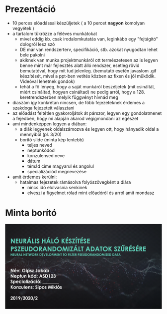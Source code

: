 # Prezentáció

- 10 perces előadással készüljetek ( a 10 percet **nagyon** komolyan vegyétek )
- a tartalom tükrözze a féléves munkátokat
    - mivel eddig kb. csak irodalomkutatás van, leginkább egy "fejtágító" dologról lesz szó
    - DE már van rendszerterv, specifikáció, stb. azokat nyugodtan lehet bele pakolni
    - akiknek van munka projektmunkáról ott természetesen az is legyen benne mint már fejlesztés alatt álló rendszer, esetleg rövid bemutatóval, hogy mit tud jelenleg. (bemutató esetén javaslom .gif készítését, mivel a ppt-ben vetítés közben az fixen és jól működik. Videóval lehetnek gondok)
    - tehát a fő lényeg, hogy a saját munkáról beszéljetek (mit csináltál, miért csináltad, hogyan csináltad) ne pedig arról, hogy a 128. keretrendszerben melyik függvényt hívnád meg
- diaszám így konkrétan nincsen, de főbb fejezeteknek érdemes a szakdoga fejezeteit választani
- az előadást feltétlen gyakoroljátok át párszor, legyen egy gondolatmenet a fejedben, hogy mi alapján akarod végigmondani az egészet
- ami mindenképpen legyen a diában:
    - a diák legyenek oldalszámozva és legyen ott, hogy hányadik oldal a mennyiből (pl. 3/20)
    - borító slide (minta kép lentebb)
        - teljes neved
        - neptunkódod
        - konzulensed neve
        - dátum
        - témád címe magyarul és angolul
        - specializációd megnevezése
- amit érdemes kerülni:
    - hatalmas fejezetek rámásolva folyószövegként a diára
        - nincs idő elolvasnia senkinek
        - elveszi a figyelmet rólad mint előadóról és arról amit mondasz


# Minta borító

![](sample-pres.png)